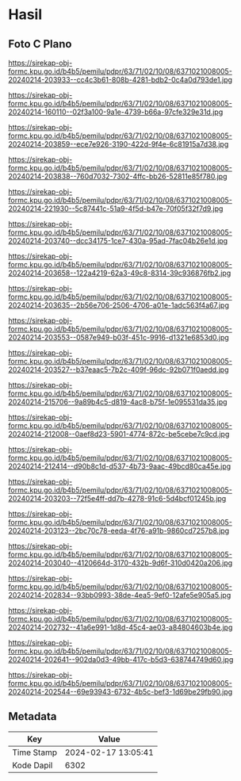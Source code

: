 # Hasil

## Foto C Plano

https://sirekap-obj-formc.kpu.go.id/b4b5/pemilu/pdpr/63/71/02/10/08/6371021008005-20240214-203933--cc4c3b61-808b-4281-bdb2-0c4a0d793de1.jpg

https://sirekap-obj-formc.kpu.go.id/b4b5/pemilu/pdpr/63/71/02/10/08/6371021008005-20240214-160110--02f3a100-9a1e-4739-b66a-97cfe329e31d.jpg

https://sirekap-obj-formc.kpu.go.id/b4b5/pemilu/pdpr/63/71/02/10/08/6371021008005-20240214-203859--ece7e926-3190-422d-9f4e-6c81915a7d38.jpg

https://sirekap-obj-formc.kpu.go.id/b4b5/pemilu/pdpr/63/71/02/10/08/6371021008005-20240214-203838--760d7032-7302-4ffc-bb26-52811e85f780.jpg

https://sirekap-obj-formc.kpu.go.id/b4b5/pemilu/pdpr/63/71/02/10/08/6371021008005-20240214-221930--5c87441c-51a9-4f5d-b47e-70f05f32f7d9.jpg

https://sirekap-obj-formc.kpu.go.id/b4b5/pemilu/pdpr/63/71/02/10/08/6371021008005-20240214-203740--dcc34175-1ce7-430a-95ad-7fac04b26e1d.jpg

https://sirekap-obj-formc.kpu.go.id/b4b5/pemilu/pdpr/63/71/02/10/08/6371021008005-20240214-203658--122a4219-62a3-49c8-8314-39c936876fb2.jpg

https://sirekap-obj-formc.kpu.go.id/b4b5/pemilu/pdpr/63/71/02/10/08/6371021008005-20240214-203635--2b56e706-2506-4706-a01e-1adc563f4a67.jpg

https://sirekap-obj-formc.kpu.go.id/b4b5/pemilu/pdpr/63/71/02/10/08/6371021008005-20240214-203553--0587e949-b03f-451c-9916-d1321e6853d0.jpg

https://sirekap-obj-formc.kpu.go.id/b4b5/pemilu/pdpr/63/71/02/10/08/6371021008005-20240214-203527--b37eaac5-7b2c-409f-96dc-92b071f0aedd.jpg

https://sirekap-obj-formc.kpu.go.id/b4b5/pemilu/pdpr/63/71/02/10/08/6371021008005-20240214-215706--9a89b4c5-d819-4ac8-b75f-1e095531da35.jpg

https://sirekap-obj-formc.kpu.go.id/b4b5/pemilu/pdpr/63/71/02/10/08/6371021008005-20240214-212008--0aef8d23-5901-4774-872c-be5cebe7c9cd.jpg

https://sirekap-obj-formc.kpu.go.id/b4b5/pemilu/pdpr/63/71/02/10/08/6371021008005-20240214-212414--d90b8c1d-d537-4b73-9aac-49bcd80ca45e.jpg

https://sirekap-obj-formc.kpu.go.id/b4b5/pemilu/pdpr/63/71/02/10/08/6371021008005-20240214-203203--72f5e4ff-dd7b-4278-91c6-5d4bcf01245b.jpg

https://sirekap-obj-formc.kpu.go.id/b4b5/pemilu/pdpr/63/71/02/10/08/6371021008005-20240214-203123--2bc70c78-eeda-4f76-a91b-9860cd7257b8.jpg

https://sirekap-obj-formc.kpu.go.id/b4b5/pemilu/pdpr/63/71/02/10/08/6371021008005-20240214-203040--4120664d-3170-432b-9d6f-310d0420a206.jpg

https://sirekap-obj-formc.kpu.go.id/b4b5/pemilu/pdpr/63/71/02/10/08/6371021008005-20240214-202834--93bb0993-38de-4ea5-9ef0-12afe5e905a5.jpg

https://sirekap-obj-formc.kpu.go.id/b4b5/pemilu/pdpr/63/71/02/10/08/6371021008005-20240214-202732--41a6e991-1d8d-45c4-ae03-a84804603b4e.jpg

https://sirekap-obj-formc.kpu.go.id/b4b5/pemilu/pdpr/63/71/02/10/08/6371021008005-20240214-202641--902da0d3-49bb-417c-b5d3-638744749d60.jpg

https://sirekap-obj-formc.kpu.go.id/b4b5/pemilu/pdpr/63/71/02/10/08/6371021008005-20240214-202544--69e93943-6732-4b5c-bef3-1d69be29fb90.jpg


## Metadata

| Key        | Value               |
| ---------- | ------------------- |
| Time Stamp | 2024-02-17 13:05:41 |
| Kode Dapil | 6302                |



